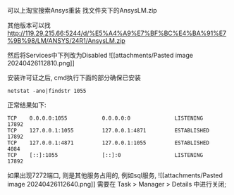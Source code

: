 可以上淘宝搜索Ansys重装
找文件夹下的AnsysLM.zip    

其他版本可以找 http://119.29.215.66:5244/d/%E5%A4%A9%E7%BF%BC%E4%BA%91%E7%9B%98/LM/ANSYS/24R1/AnsysLM.zip

然后将Services中下列改为Disabled 
![[attachments/Pasted image 20240426112810.png]]

安装许可证之后, cmd执行下面的部分确保已安装
```shell
netstat -ano|findstr 1055
```

正常结果如下:
```shell
TCP    0.0.0.0:1055           0.0.0.0:0              LISTENING       17892
TCP    127.0.0.1:1055         127.0.0.1:4871         ESTABLISHED     17892
TCP    127.0.0.1:4871         127.0.0.1:1055         ESTABLISHED     4084
TCP    [::]:1055              [::]:0                 LISTENING       17892
```

如果出现7272端口, 则是其他服务占用的, 例如sql服务, 
![[attachments/Pasted image 20240426112640.png]]
需要在 Task > Manager > Details 中进行关闭;

